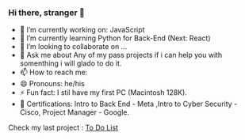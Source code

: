 ### Hi there, stranger 👋

- 🔭 I’m currently working on: JavaScript
- 🌱 I’m currently learning Python for Back-End (Next: React)
- 👯 I’m looking to collaborate on ...
- 💬 Ask me about Any of my pass projects if i can help you with somenthing i will glado to do it.
- 📫 How to reach me: 
- 😄 Pronouns: he/his
- ⚡ Fun fact: I stil have my first PC (Macintosh 128K).
- 🥇 Certifications: Intro to Back End - Meta ,Intro to Cyber Security - Cisco, Project Manager - Google.

Check my last project : [To Do List](https://dgonzalesi.github.io/To-Do-List-Webpack/)
